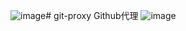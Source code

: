![image](https://github.com/user-attachments/assets/57023fab-bc9e-46e5-b194-180ea9a1d31f)# git-proxy
Github代理
![image](https://github.com/user-attachments/assets/f93d9482-0dfd-48c7-b6c9-5b94882175d7)

